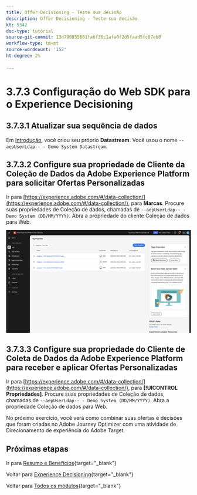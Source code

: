 ```yaml
---
title: Offer Decisioning - Teste sua decisão
description: Offer Decisioning - Teste sua decisão
kt: 5342
doc-type: tutorial
source-git-commit: 13d790855601fa6f36c1afa0f2d5faad5fc07eb0
workflow-type: tm+mt
source-wordcount: '152'
ht-degree: 2%

---
```


# 3.7.3 Configuração do Web SDK para o Experience Decisioning

## 3.7.3.1 Atualizar sua sequência de dados

Em [Introdução](./../../../../modules/getting-started/gettingstarted/ex2.md), você criou seu próprio **Datastream**. Você usou o nome `--aepUserLdap-- - Demo System Datastream`.

## 3.7.3.2 Configure sua propriedade de Cliente da Coleção de Dados da Adobe Experience Platform para solicitar Ofertas Personalizadas

Ir para [https://experience.adobe.com/#/data-collection/](https://experience.adobe.com/#/data-collection/), para **Marcas**. Procure suas propriedades de Coleção de dados, chamadas de `--aepUserLdap-- - Demo System (DD/MM/YYYY)`. Abra a propriedade do cliente Coleção de dados para Web.

![SDKdaWeb](./images/launch1.png)

## 3.7.3.3 Configure sua propriedade do Cliente de Coleta de Dados da Adobe Experience Platform para receber e aplicar Ofertas Personalizadas

Ir para [https://experience.adobe.com/#/data-collection/](https://experience.adobe.com/#/data-collection/), para **[!UICONTROL Propriedades]**. Procure suas propriedades de Coleção de dados, chamadas de `--aepUserLdap-- - Demo System (DD/MM/YYYY)`. Abra a propriedade Coleção de dados para Web.

No próximo exercício, você verá como combinar suas ofertas e decisões que foram criadas no Adobe Journey Optimizer com uma atividade de Direcionamento de experiência do Adobe Target.

## Próximas etapas

Ir para [Resumo e Benefícios](./summary.md){target="_blank"}

Voltar para [Experience Decisioning](ajo-decisioning.md){target="_blank"}

Voltar para [Todos os módulos](./../../../../overview.md){target="_blank"}
